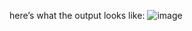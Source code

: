 here’s what the output looks like:
![image](https://github.com/user-attachments/assets/d7a3e06b-d41d-4049-a8dc-b734231d6436)

